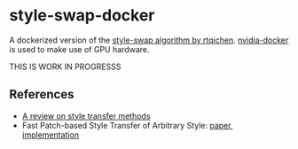 # style-swap-docker

A dockerized version of the [style-swap algorithm by rtqichen](https://github.com/rtqichen/style-swap). [nvidia-docker](https://github.com/NVIDIA/nvidia-docker) is used to make use of GPU hardware.

THIS IS WORK IN PROGRESSS

## References

* [A review on style transfer methods](https://arxiv.org/pdf/1705.04058.pdf)
* Fast Patch-based Style Transfer of Arbitrary Style: [paper](https://arxiv.org/pdf/1612.04337.pdf), [implementation](https://github.com/rtqichen/style-swap)

